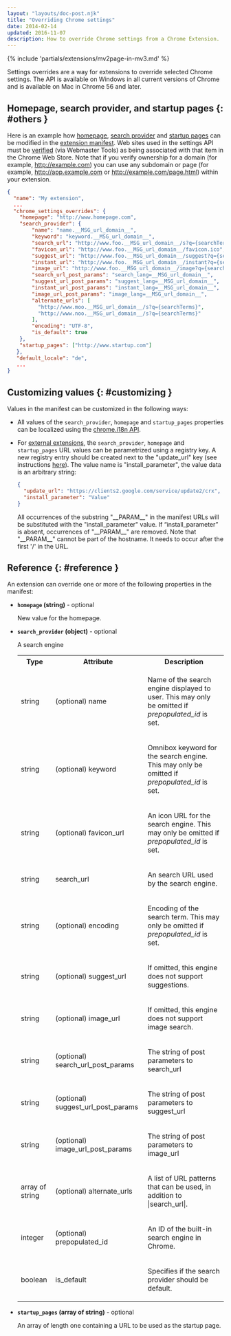 ```yaml
---
layout: "layouts/doc-post.njk"
title: "Overriding Chrome settings"
date: 2014-02-14
updated: 2016-11-07
description: How to override Chrome settings from a Chrome Extension.
---
```


{% include 'partials/extensions/mv2page-in-mv3.md' %}

Settings overrides are a way for extensions to override selected Chrome settings. The API is
available on Windows in all current versions of Chrome and is available on Mac in Chrome 56 and
later.

## Homepage, search provider, and startup pages {: #others }

Here is an example how [homepage][1], [search provider][2] and [startup pages][3] can be modified in
the [extension manifest][4]. Web sites used in the settings API must be [verified][5] (via Webmaster
Tools) as being associated with that item in the Chrome Web Store. Note that if you verify ownership
for a domain (for example, http://example.com) you can use any subdomain or page (for example,
http://app.example.com or http://example.com/page.html) within your extension.

```json
{
  "name": "My extension",
  ...
  "chrome_settings_overrides": {
    "homepage": "http://www.homepage.com",
    "search_provider": {
        "name": "name.__MSG_url_domain__",
        "keyword": "keyword.__MSG_url_domain__",
        "search_url": "http://www.foo.__MSG_url_domain__/s?q={searchTerms}",
        "favicon_url": "http://www.foo.__MSG_url_domain__/favicon.ico",
        "suggest_url": "http://www.foo.__MSG_url_domain__/suggest?q={searchTerms}",
        "instant_url": "http://www.foo.__MSG_url_domain__/instant?q={searchTerms}",
        "image_url": "http://www.foo.__MSG_url_domain__/image?q={searchTerms}",
        "search_url_post_params": "search_lang=__MSG_url_domain__",
        "suggest_url_post_params": "suggest_lang=__MSG_url_domain__",
        "instant_url_post_params": "instant_lang=__MSG_url_domain__",
        "image_url_post_params": "image_lang=__MSG_url_domain__",
        "alternate_urls": [
          "http://www.moo.__MSG_url_domain__/s?q={searchTerms}",
          "http://www.noo.__MSG_url_domain__/s?q={searchTerms}"
        ],
        "encoding": "UTF-8",
        "is_default": true
    },
    "startup_pages": ["http://www.startup.com"]
   },
   "default_locale": "de",
   ...
}
```

## Customizing values {: #customizing }

Values in the manifest can be customized in the following ways:

- All values of the `search_provider`, `homepage` and `startup_pages` properties can be localized
  using the [chrome.i18n API][6].
- For [external extensions][7], the `search_provider`, `homepage` and `startup_pages` URL values can
  be parametrized using a registry key. A new registry entry should be created next to the
  "update_url" key (see instructions [here][8]). The value name is "install_parameter", the value
  data is an arbitrary string:

  ```json
  {
    "update_url": "https://clients2.google.com/service/update2/crx",
    "install_parameter": "Value"
  }
  ```

  All occurrences of the substring "\_\_PARAM\_\_" in the manifest URLs will be substituted with the
  "install_parameter" value. If “install_parameter” is absent, occurrences of "\_\_PARAM\_\_" are
  removed. Note that "\_\_PARAM\_\_" cannot be part of the hostname. It needs to occur after the
  first '/' in the URL.

## Reference {: #reference }

An extension can override one or more of the following properties in the manifest:

- **`homepage` (string)** - optional

  New value for the homepage.

- **`search_provider` (object)** - optional

  A search engine

  <table><tbody><tr><th>Type</th><th>Attribute</th><th>Description</th></tr><tr id="property-search_provider-name"><td>string</td><td><span class="optional">(optional)</span> name</td><td><p>Name of the search engine displayed to user. This may only be omitted if <em>prepopulated_id</em> is set.</p></td></tr><tr id="property-search_provider-keyword"><td>string</td><td><span class="optional">(optional)</span> keyword</td><td><p>Omnibox keyword for the search engine. This may only be omitted if <em>prepopulated_id</em> is set.</p></td></tr><tr id="property-search_provider-favicon_url"><td>string</td><td><span class="optional">(optional)</span> favicon_url</td><td><p>An icon URL for the search engine. This may only be omitted if <em>prepopulated_id</em> is set.</p></td></tr><tr id="property-search_provider-search_url"><td>string</td><td>search_url</td><td><p>An search URL used by the search engine.</p></td></tr><tr id="property-search_provider-encoding"><td>string</td><td><span class="optional">(optional)</span> encoding</td><td><p>Encoding of the search term. This may only be omitted if <em>prepopulated_id</em> is set.</p></td></tr><tr id="property-search_provider-suggest_url"><td>string</td><td><span class="optional">(optional)</span> suggest_url</td><td><p>If omitted, this engine does not support suggestions.</p></td></tr><tr id="property-search_provider-image_url"><td>string</td><td><span class="optional">(optional)</span> image_url</td><td><p>If omitted, this engine does not support image search.</p></td></tr><tr id="property-search_provider-search_url_post_params"><td>string</td><td><span class="optional">(optional)</span> search_url_post_params</td><td><p>The string of post parameters to search_url</p></td></tr><tr id="property-search_provider-suggest_url_post_params"><td>string</td><td><span class="optional">(optional)</span> suggest_url_post_params</td><td><p>The string of post parameters to suggest_url</p></td></tr><tr id="property-search_provider-image_url_post_params"><td>string</td><td><span class="optional">(optional)</span> image_url_post_params</td><td><p>The string of post parameters to image_url</p></td></tr><tr id="property-search_provider-alternate_urls"><td>array of string</td><td><span class="optional">(optional)</span> alternate_urls</td><td><p>A list of URL patterns that can be used, in addition to |search_url|.</p></td></tr><tr id="property-search_provider-prepopulated_id"><td>integer</td><td><span class="optional">(optional)</span> prepopulated_id</td><td><p>An ID of the built-in search engine in Chrome.</p></td></tr><tr id="property-search_provider-is_default"><td>boolean</td><td>is_default</td><td><p>Specifies if the search provider should be default.</p></td></tr></tbody></table>

- **`startup_pages` (array of string)** - optional

  An array of length one containing a URL to be used as the startup page.

[1]: #homepage
[2]: #search_provider
[3]: #startup_pages
[4]: /docs/extensions/mv3/tabs
[5]: https://support.google.com/webmasters/answer/35179
[6]: /docs/extensions/i18n
[7]: http://developer.chrome.com/extensions/external_extensions
[8]: http://developer.chrome.com/extensions/external_extensions#registry
